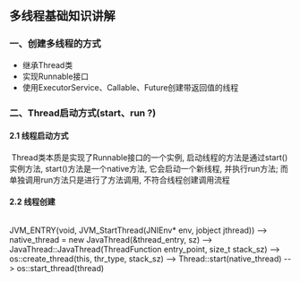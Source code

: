 ## 多线程基础知识讲解

### 一、创建多线程的方式

- 继承Thread类
- 实现Runnable接口
- 使用ExecutorService、Callable、Future创建带返回值的线程



### 二、Thread启动方式(start、run ?)

#### 2.1 线程启动方式

​	Thread类本质是实现了Runnable接口的一个实例, 启动线程的方法是通过start()实例方法, start()方法是一个native方法, 它会启动一个新线程, 并执行run方法; 而单独调用run方法只是进行了方法调用, 不符合线程创建调用流程

#### 2.2 线程创建

```java

```



JVM_ENTRY(void, JVM_StartThread(JNIEnv* env, jobject jthread)) --> native_thread = new JavaThread(&thread_entry, sz) --> JavaThread::JavaThread(ThreadFunction entry_point, size_t stack_sz) --> os::create_thread(this, thr_type, stack_sz) --> Thread::start(native_thread) --> os::start_thread(thread)